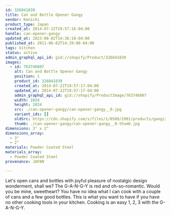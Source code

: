 ```yaml
---
id: 326841839
title: Can and Bottle Opener Gangy
vendor: Kenichi
product_type: Japan
created_at: 2014-07-22T19:57:16-04:00
handle: can-opener-gangy
updated_at: 2023-08-02T14:36:18-04:00
published_at: 2011-06-02T14:29:00-04:00
tags: kitchen
status: active
admin_graphql_api_id: gid://shopify/Product/326841839
images:
  - id: 763746807
    alt: Can and Bottle Opener Gangy
    position: 1
    product_id: 326841839
    created_at: 2014-07-22T19:57:17-04:00
    updated_at: 2014-07-22T19:57:17-04:00
    admin_graphql_api_id: gid://shopify/ProductImage/763746807
    width: 1024
    height: 1024
    src: ./can-opener-gangy/can-opener-gangy__0.jpg
    variant_ids: []
    oldSrc: https://cdn.shopify.com/s/files/1/0589/2901/products/gangi3.jpeg?v=1406073437
    thumb: ./can-opener-gangy/can-opener-gangy__0-thumb.jpg
dimensions: 3" x 2"
dimensions_array:
  - 3"
  - 2"
materials: Powder Coated Steel
materials_array:
  - Powder Coated Steel
provenance: JAPAN

---
```


Let's open cans and bottles with joyful pleasure of nostalgic design wonderment, shall we? The G-A-N-G-Y is red and oh-so-romantic. Would you be mine, sweetheart? You have no idea what I can cook with a couple of cans and a few good bottles. This is what you want to have if you have no other cooking tools in your kitchen. Cooking is an easy 1, 2, 3 with the G-A-N-G-Y.